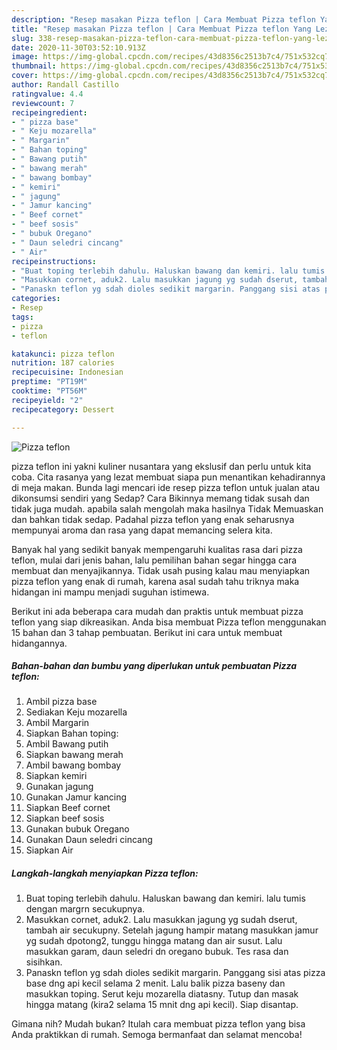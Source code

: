 ```yaml
---
description: "Resep masakan Pizza teflon | Cara Membuat Pizza teflon Yang Lezat Sekali"
title: "Resep masakan Pizza teflon | Cara Membuat Pizza teflon Yang Lezat Sekali"
slug: 338-resep-masakan-pizza-teflon-cara-membuat-pizza-teflon-yang-lezat-sekali
date: 2020-11-30T03:52:10.913Z
image: https://img-global.cpcdn.com/recipes/43d8356c2513b7c4/751x532cq70/pizza-teflon-foto-resep-utama.jpg
thumbnail: https://img-global.cpcdn.com/recipes/43d8356c2513b7c4/751x532cq70/pizza-teflon-foto-resep-utama.jpg
cover: https://img-global.cpcdn.com/recipes/43d8356c2513b7c4/751x532cq70/pizza-teflon-foto-resep-utama.jpg
author: Randall Castillo
ratingvalue: 4.4
reviewcount: 7
recipeingredient:
- " pizza base"
- " Keju mozarella"
- " Margarin"
- " Bahan toping"
- " Bawang putih"
- " bawang merah"
- " bawang bombay"
- " kemiri"
- " jagung"
- " Jamur kancing"
- " Beef cornet"
- " beef sosis"
- " bubuk Oregano"
- " Daun seledri cincang"
- " Air"
recipeinstructions:
- "Buat toping terlebih dahulu. Haluskan bawang dan kemiri. lalu tumis dengan margrn secukupnya."
- "Masukkan cornet, aduk2. Lalu masukkan jagung yg sudah dserut, tambah air secukupny. Setelah jagung hampir matang masukkan jamur yg sudah dpotong2, tunggu hingga matang dan air susut. Lalu masukkan garam, daun seledri dn oregano bubuk. Tes rasa dan sisihkan."
- "Panaskn teflon yg sdah dioles sedikit margarin. Panggang sisi atas pizza base dng api kecil selama 2 menit. Lalu balik pizza baseny dan masukkan toping. Serut keju mozarella diatasny. Tutup dan masak hingga matang (kira2 selama 15 mnit dng api kecil). Siap disantap."
categories:
- Resep
tags:
- pizza
- teflon

katakunci: pizza teflon 
nutrition: 187 calories
recipecuisine: Indonesian
preptime: "PT19M"
cooktime: "PT56M"
recipeyield: "2"
recipecategory: Dessert

---
```



![Pizza teflon](https://img-global.cpcdn.com/recipes/43d8356c2513b7c4/751x532cq70/pizza-teflon-foto-resep-utama.jpg)


pizza teflon ini yakni kuliner nusantara yang ekslusif dan perlu untuk kita coba. Cita rasanya yang lezat membuat siapa pun menantikan kehadirannya di meja makan.
Bunda lagi mencari ide resep pizza teflon untuk jualan atau dikonsumsi sendiri yang Sedap? Cara Bikinnya memang tidak susah dan tidak juga mudah. apabila salah mengolah maka hasilnya Tidak Memuaskan dan bahkan tidak sedap. Padahal pizza teflon yang enak seharusnya mempunyai aroma dan rasa yang dapat memancing selera kita.



Banyak hal yang sedikit banyak mempengaruhi kualitas rasa dari pizza teflon, mulai dari jenis bahan, lalu pemilihan bahan segar hingga cara membuat dan menyajikannya. Tidak usah pusing kalau mau menyiapkan pizza teflon yang enak di rumah, karena asal sudah tahu triknya maka hidangan ini mampu menjadi suguhan istimewa.


Berikut ini ada beberapa cara mudah dan praktis untuk membuat pizza teflon yang siap dikreasikan. Anda bisa membuat Pizza teflon menggunakan 15 bahan dan 3 tahap pembuatan. Berikut ini cara untuk membuat hidangannya.

<!--inarticleads1-->

##### Bahan-bahan dan bumbu yang diperlukan untuk pembuatan Pizza teflon:

1. Ambil  pizza base
1. Sediakan  Keju mozarella
1. Ambil  Margarin
1. Siapkan  Bahan toping:
1. Ambil  Bawang putih
1. Siapkan  bawang merah
1. Ambil  bawang bombay
1. Siapkan  kemiri
1. Gunakan  jagung
1. Gunakan  Jamur kancing
1. Siapkan  Beef cornet
1. Siapkan  beef sosis
1. Gunakan  bubuk Oregano
1. Gunakan  Daun seledri cincang
1. Siapkan  Air




<!--inarticleads2-->

##### Langkah-langkah menyiapkan Pizza teflon:

1. Buat toping terlebih dahulu. Haluskan bawang dan kemiri. lalu tumis dengan margrn secukupnya.
1. Masukkan cornet, aduk2. Lalu masukkan jagung yg sudah dserut, tambah air secukupny. Setelah jagung hampir matang masukkan jamur yg sudah dpotong2, tunggu hingga matang dan air susut. Lalu masukkan garam, daun seledri dn oregano bubuk. Tes rasa dan sisihkan.
1. Panaskn teflon yg sdah dioles sedikit margarin. Panggang sisi atas pizza base dng api kecil selama 2 menit. Lalu balik pizza baseny dan masukkan toping. Serut keju mozarella diatasny. Tutup dan masak hingga matang (kira2 selama 15 mnit dng api kecil). Siap disantap.




Gimana nih? Mudah bukan? Itulah cara membuat pizza teflon yang bisa Anda praktikkan di rumah. Semoga bermanfaat dan selamat mencoba!
